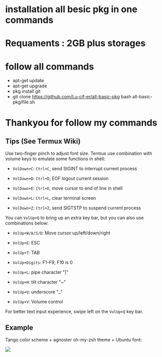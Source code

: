  # installation all besic pkg in one commands
 # Requaments : 2GB plus storages
 # follow all commands
 * apt-get update 
 * apt-get upgrade
 * pkg install git
 * git clone https://github.com/Lu-cif-er/all-basic-pkg 
   bash all-basic-pkg/file.sh
 # Thankyou for follow my commands



## Tips (See Termux Wiki)

Use two-finger pinch to adjust font size. Termux use combination with volume keys to emulate some functions in shell:

* `VolDown+C`: `Ctrl+C`, send SIGINT to interrupt current process

* `VolDown+D`: `Ctrl+D`, EOF logout current session

* `VolDown+E`: `Ctrl+E`, move cursor to end of line in shell

* `VolDown+L`: `Ctrl+L`, clear terminal screen

* `VolDown+Z`: `Ctrl+Z`, send SIGTSTP to suspend current process

You can `VolUp+Q` to bring up an extra key bar, but you can also use combinations below:

* `VolUp+W/A/S/D`: Move cursor up/left/down/right

* `VolUp+E`: ESC

* `VolUp+T`: TAB

* `VolUp+Digits`: F1-F9, F10 is 0

* `VolUp+L`: pipe character "|"

* `VolUp+H`: tilt character "~"

* `VolUp+U`: underscore "_"

* `VolUp+V`: Volume control

For better text input experience, swipe left on the `VolUp+Q` key bar.

## Example

Tango color scheme + agnoster oh-my-zsh theme + Ubuntu font:

![](./termux-ohmyzsh.png)
